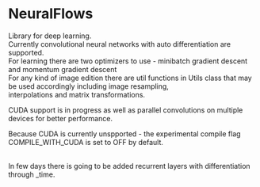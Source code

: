 # NeuralFlows
Library for deep learning. 
<br>
Currently convolutional neural networks with auto differentiation are supported.
<br>
For learning there are two optimizers to use - minibatch gradient descent and momentum gradient descent<br>
For any kind of image edition there are util functions in Utils class that may be used accordingly including image resampling, <br>
interpolations and matrix transformations.
<br>

CUDA support is in progress as well as parallel convolutions on multiple devices for better performance.
<br>

Because CUDA is currently unspported - the experimental compile flag COMPILE_WITH_CUDA is set to OFF by default.
<br>
<br>


In few days there is going to be added recurrent layers with differentiation through _time.
